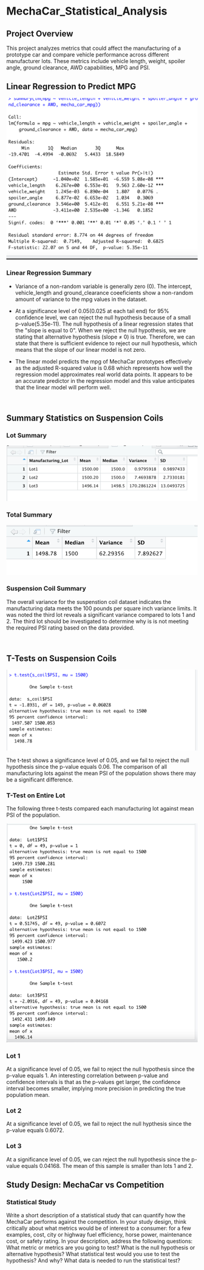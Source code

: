 # MechaCar_Statistical_Analysis

## Project Overview
This project analyzes metrics that could affect the manufacturing of a prototype car and compare vehicle performance across different manufacturer lots. These metrics include vehicle length, weight, spoiler angle, ground clearance, AWD capabilities, MPG and PSI.

## Linear Regression to Predict MPG
![Linear Regression](https://github.com/dfwdamon/MechaCar_Statistical_Analysis/blob/main/S1.png?raw=true)
<br>

### Linear Regression Summary

* Variance of a non-random variable is generally zero (0). The intercept, vehicle_length and ground_clearance coeeficients show a non-random amount of variance to the mpg values in the dataset. 

* At a significance level of 0.05(0.025 at each tail end) for 95% confidence level, we can reject the null hypothesis because of a small p-value(5.35e-11). The null hypothesis of a linear regression states that the "slope is equal to 0". When we reject the null hypothesis, we are stating that alternative hypothesis (slope ≠ 0) is true. Therefore, we can state that there is sufficient evidence to reject our null hypothesis, which means that the slope of our linear model is not zero.

* The linear model predicts the mpg of MechaCar prototypes effectively as the adjusted R-squared value is 0.68 which represents how well the regression model approximates real world data points. It appears to be an accurate predictor in the regression model and this value anticipates that the linear model will perform well.

<br>

## Summary Statistics on Suspension Coils

### Lot Summary
![Lot Summary](https://github.com/dfwdamon/MechaCar_Statistical_Analysis/blob/main/S3.png?raw=true)


### Total Summary
![Lot Summary](https://github.com/dfwdamon/MechaCar_Statistical_Analysis/blob/main/S2.png?raw=true)

### Suspension Coil Summary
The overall variance for the suspenstion coil dataset indicates the manufacturing data meets the 100 pounds per square inch variance limits. It was noted the third lot reveals a significant variance compared to lots 1 and 2. 
The third lot should be investigated to determine why is is not meeting the required PSI rating based on the data provided.

<br>

## T-Tests on Suspension Coils
![T-Tests on Coils](https://github.com/dfwdamon/MechaCar_Statistical_Analysis/blob/main/t-test_coil.png?raw=true)

The t-test shows a significance level of 0.05, and we fail to reject the null hypothesis since the p-value equals 0.06.  The comparison of all manufacturing lots against the mean PSI of the population shows there may be a significant difference.

### T-Test on Entire Lot
The following three t-tests compared each manufacturing lot against mean PSI of the population.

![Lot Tests](https://github.com/dfwdamon/MechaCar_Statistical_Analysis/blob/main/lot_tests.png?raw=true)

### Lot 1
At a significance level of 0.05, we fail to reject the null hypothesis since the p-value equals 1. An interesting correlation between p-value and confidence intervals is that as the p-values get larger, the confidence interval becomes smaller, implying more precision in predicting the true population mean.

### Lot 2
At a significance level of 0.05, we fail to reject the null hypthesis  since the p-value equals 0.6072. 

### Lot 3
At a significance level of 0.05, we can reject the null hypothesis since the p-value equals 0.04168.  The mean of this sample is smaller than lots 1 and 2. 

## Study Design: MechaCar vs Competition

### Statistical Study


Write a short description of a statistical study that can quantify how the MechaCar performs against the competition. In your study design, think critically about what metrics would be of interest to a consumer: for a few examples, cost, city or highway fuel efficiency, horse power, maintenance cost, or safety rating.
In your description, address the following questions:
What metric or metrics are you going to test?
What is the null hypothesis or alternative hypothesis?
What statistical test would you use to test the hypothesis? And why?
What data is needed to run the statistical test?
